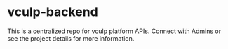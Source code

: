 # vculp-backend
This is a centralized repo for vculp platform APIs. Connect with Admins or see the project details for more information.

